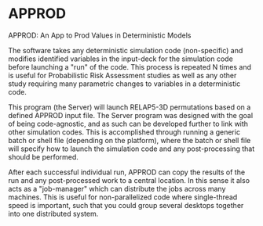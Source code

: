 # APPROD
APPROD: An App to Prod Values in Deterministic Models

The software takes any deterministic simulation code (non-specific) and modifies identified variables in the input-deck for the simulation code before launching a "run" of the code. This process is repeated N times and is useful for Probabilistic Risk Assessment studies as well as any other study requiring many parametric changes to variables in a deterministic code.

This program (the Server) will launch RELAP5-3D permutations based on a defined APPROD input file. The Server program was designed with the goal of being code-agnostic, and as such can be developed further to link with other simulation codes. This is accomplished through running a generic batch or shell file (depending on the platform), where the batch or shell file will specify how to launch the simulation code and any post-processing that should be performed.

After each successful individual run, APPROD can copy the results of the run and any post-processed work to a central location. In this sense it also acts as a "job-manager" which can distribute the jobs across many machines. This is useful for non-parallelized code where single-thread speed is important, such that you could group several desktops together into one distributed system.
